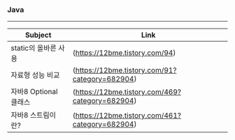 ### Java 

<hr>

Subject                 |  Link
------------------ | ----------------------
static의 올바른 사용 | (https://12bme.tistory.com/94)
자료형 성능 비교      | (https://12bme.tistory.com/91?category=682904)
자바8 Optional 클래스 | (https://12bme.tistory.com/469?category=682904)
자바8 스트림이란? | (https://12bme.tistory.com/461?category=682904)
